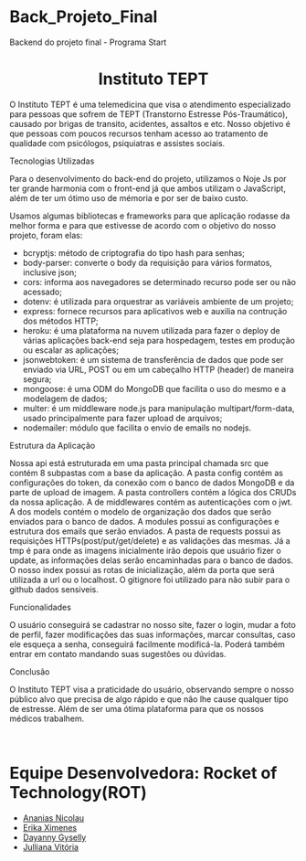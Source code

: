 # Back_Projeto_Final
Backend do projeto final - Programa Start

<h1 align="center"> Instituto TEPT </h1>


O Instituto TEPT é uma telemedicina que visa o atendimento especializado para pessoas que sofrem de TEPT (Transtorno Estresse Pós-Traumático), causado por brigas de transito, acidentes, assaltos e etc. Nosso 
objetivo é que pessoas com poucos recursos tenham acesso ao tratamento de qualidade com psicólogos, psiquiatras
e assistes sociais. 


Tecnologias Utilizadas

Para o desenvolvimento do back-end do projeto, utilizamos o Noje Js por ter grande harmonia com o front-end já que ambos utilizam o JavaScript, além de ter um ótimo uso de mémoria e por ser de baixo custo.

Usamos algumas bibliotecas e frameworks para que aplicação rodasse da melhor forma e para que estivesse de acordo com o objetivo do nosso projeto, foram elas: 

 * bcryptjs: método de criptografia do tipo hash para senhas; <br>
 * body-parser: converte o body da requisição para vários formatos, inclusive json; <br>
 * cors: informa aos navegadores se determinado recurso pode ser ou não acessado;<br>
 * dotenv: é utilizada para orquestrar as variáveis ambiente de um projeto;<br>
 * express: fornece recursos para aplicativos web e auxilia na contrução dos métodos HTTP;<br>
 * heroku: é uma plataforma na nuvem utilizada para fazer o deploy de várias aplicações back-end seja para hospedagem, testes em produção ou escalar as aplicações; <br>
 * jsonwebtoken: é um sistema de transferência de dados que pode ser enviado via URL, POST ou em um cabeçalho HTTP (header) de maneira segura; <br>
 * mongoose: é uma ODM do MongoDB que facilita o uso do mesmo e a modelagem de dados; <br>
 * multer: é um middleware node.js para manipulação multipart/form-data, usado principalmente para fazer upload de arquivos; <br>
 * nodemailer: módulo que facilita o envio de emails no nodejs. 

Estrutura da Aplicação 

Nossa api está estruturada em uma pasta principal chamada src que contém 8 subpastas com a base da aplicação. A pasta config contém as configurações do token, da conexão com o banco de dados MongoDB e da parte de upload de imagem. A pasta controllers contém a lógica dos CRUDs da nossa aplicação. A de middlewares contém as autenticações com o jwt. A dos models contém o modelo de organização dos dados que serão enviados para o banco de dados. A modules possui as configurações e estrutura dos emails que serão enviados. A pasta de requests possui as requisições HTTPs(post/put/get/delete) e as validações das mesmas. Já a tmp é para onde as imagens inicialmente irão depois que usuário fizer o update, as informações delas serão encaminhadas para o banco de dados. O nosso index possui as rotas de inicialização, além da porta que será utilizada a url ou o localhost. O gitignore foi utilizado para não subir para o github dados sensiveis. 

Funcionalidades

O usuário conseguirá se cadastrar no nosso site, fazer o login, mudar a foto de perfil, fazer modificações das suas informações, marcar consultas, caso ele esqueça a senha, conseguirá facilmente modificá-la. Poderá também entrar em contato mandando suas sugestões ou dúvidas.


Conclusão

 O Instituto TEPT visa a praticidade do usuário, observando sempre o nosso público alvo que precisa de algo rápido e que não lhe cause qualquer tipo de estresse. Além de ser uma ótima plataforma para que os nossos médicos trabalhem. 

<br>

# Equipe Desenvolvedora: Rocket of Technology(ROT)

* [Ananias Nicolau](https://github.com/NaniasNic)
* [Erika Ximenes](https://github.com/Erikaximenes)
* [Dayanny Gyselly](https://github.com/Dayanny1)
* [Julliana Vitória](https://github.com/DevJulliana)
